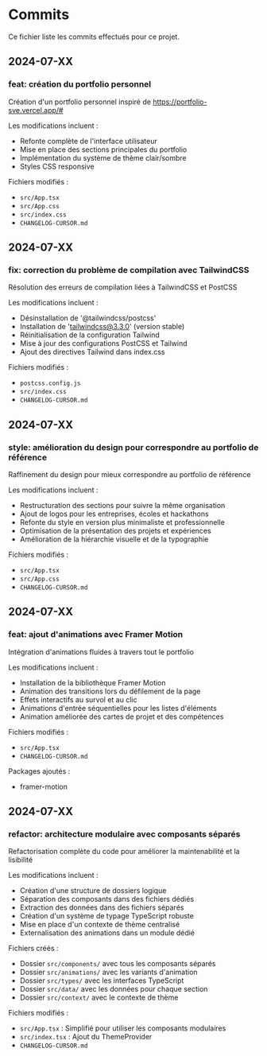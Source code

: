 # Commits

Ce fichier liste les commits effectués pour ce projet.

## 2024-07-XX

### feat: création du portfolio personnel

Création d'un portfolio personnel inspiré de https://portfolio-sve.vercel.app/#

Les modifications incluent :
- Refonte complète de l'interface utilisateur
- Mise en place des sections principales du portfolio
- Implémentation du système de thème clair/sombre
- Styles CSS responsive

Fichiers modifiés :
- `src/App.tsx`
- `src/App.css`
- `src/index.css`
- `CHANGELOG-CURSOR.md`

## 2024-07-XX

### fix: correction du problème de compilation avec TailwindCSS

Résolution des erreurs de compilation liées à TailwindCSS et PostCSS

Les modifications incluent :
- Désinstallation de '@tailwindcss/postcss'
- Installation de 'tailwindcss@3.3.0' (version stable)
- Réinitialisation de la configuration Tailwind
- Mise à jour des configurations PostCSS et Tailwind
- Ajout des directives Tailwind dans index.css

Fichiers modifiés :
- `postcss.config.js`
- `src/index.css`
- `CHANGELOG-CURSOR.md`

## 2024-07-XX

### style: amélioration du design pour correspondre au portfolio de référence

Raffinement du design pour mieux correspondre au portfolio de référence

Les modifications incluent :
- Restructuration des sections pour suivre la même organisation
- Ajout de logos pour les entreprises, écoles et hackathons
- Refonte du style en version plus minimaliste et professionnelle
- Optimisation de la présentation des projets et expériences
- Amélioration de la hiérarchie visuelle et de la typographie

Fichiers modifiés :
- `src/App.tsx`
- `src/App.css`
- `CHANGELOG-CURSOR.md`

## 2024-07-XX

### feat: ajout d'animations avec Framer Motion

Intégration d'animations fluides à travers tout le portfolio

Les modifications incluent :
- Installation de la bibliothèque Framer Motion
- Animation des transitions lors du défilement de la page
- Effets interactifs au survol et au clic
- Animations d'entrée séquentielles pour les listes d'éléments
- Animation améliorée des cartes de projet et des compétences

Fichiers modifiés :
- `src/App.tsx`
- `CHANGELOG-CURSOR.md`

Packages ajoutés :
- framer-motion

## 2024-07-XX

### refactor: architecture modulaire avec composants séparés

Refactorisation complète du code pour améliorer la maintenabilité et la lisibilité

Les modifications incluent :
- Création d'une structure de dossiers logique
- Séparation des composants dans des fichiers dédiés
- Extraction des données dans des fichiers séparés
- Création d'un système de typage TypeScript robuste
- Mise en place d'un contexte de thème centralisé
- Externalisation des animations dans un module dédié

Fichiers créés :
- Dossier `src/components/` avec tous les composants séparés
- Dossier `src/animations/` avec les variants d'animation
- Dossier `src/types/` avec les interfaces TypeScript
- Dossier `src/data/` avec les données pour chaque section
- Dossier `src/context/` avec le contexte de thème

Fichiers modifiés :
- `src/App.tsx` : Simplifié pour utiliser les composants modulaires
- `src/index.tsx` : Ajout du ThemeProvider
- `CHANGELOG-CURSOR.md` 